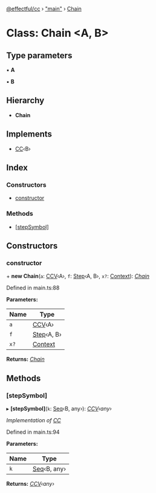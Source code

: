 [@effectful/cc](../README.md) › ["main"](../modules/_main_.md) › [Chain](_main_.chain.md)

# Class: Chain <**A, B**>

## Type parameters

▪ **A**

▪ **B**

## Hierarchy

* **Chain**

## Implements

* [CC](../interfaces/_main_.cc.md)‹B›

## Index

### Constructors

* [constructor](_main_.chain.md#constructor)

### Methods

* [[stepSymbol]](_main_.chain.md#[stepsymbol])

## Constructors

###  constructor

\+ **new Chain**(`a`: [CCV](../modules/_main_.md#ccv)‹A›, `f`: [Step](../modules/_main_.md#step)‹A, B›, `x?`: [Context](_main_.context.md)): *[Chain](_main_.chain.md)*

Defined in main.ts:88

**Parameters:**

Name | Type |
------ | ------ |
`a` | [CCV](../modules/_main_.md#ccv)‹A› |
`f` | [Step](../modules/_main_.md#step)‹A, B› |
`x?` | [Context](_main_.context.md) |

**Returns:** *[Chain](_main_.chain.md)*

## Methods

###  [stepSymbol]

▸ **[stepSymbol]**(`k`: [Seq](../modules/_main_.md#seq)‹B, any›): *[CCV](../modules/_main_.md#ccv)‹any›*

*Implementation of [CC](../interfaces/_main_.cc.md)*

Defined in main.ts:94

**Parameters:**

Name | Type |
------ | ------ |
`k` | [Seq](../modules/_main_.md#seq)‹B, any› |

**Returns:** *[CCV](../modules/_main_.md#ccv)‹any›*
